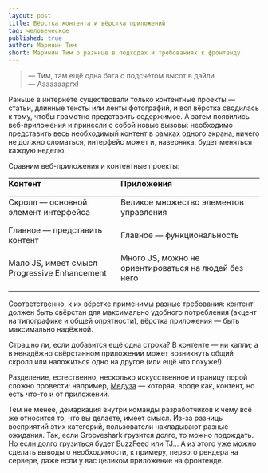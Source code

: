 ```yaml
---
layout: post
title: Вёрстка контента и вёрстка приложений
tag: человеческое
published: true
author: Маринин Тим
short: Маринин Тим о разнице в подходах и требованиях к фронтенду.
---
```


> &mdash; Тим, там ещё одна бага с подсчётом высот в дэйли<br> 
> &mdash; Аааааааргх!

Раньше в интернете существовали только контентные проекты — статьи, длинные тексты или ленты фотографий, и вся вёрстка сводилась к тому, чтобы грамотно представить содержимое. А затем появились веб-приложения и принесли с собой новые вызовы: необходимо представить весь необходимый контент в рамках одного экрана, ничего не должно сломаться, интерфейс может и, наверняка, будет меняться каждую неделю.

Сравним веб-приложения и контентные проекты:

<style>
td, th { padding: 0 1rem 1rem 0; }
th { text-align: left; }
</style>
| Контент | Приложения |
|---------|------------|
|Скролл — основной элемент интерфейса | Великое множество элементов управления |
|Главное — представить контент | Главное — функциональность |
|Мало JS, имеет смысл Progressive Enhancement | Много JS, можно не ориентироваться на людей без него|

Соответственно, к их вёрстке применимы разные требования: контент должен быть свёрстан для максимально удобного потребления (акцент на типографике и общей опрятности), вёрстка приложения — быть максимально надёжной.

Страшно ли, если добавится ещё одна строка? В контенте — ни капли; а в ненадёжно свёрстанном приложении может возникнуть общий скролл или наложиться одно на другое (или ещё что похуже!)

Разделение, естественно, несколько искусственное и границу порой сложно провести: например, <a href="//meduza.io">Медуза</a> — которая, вроде как, контент, но есть что-то и от приложений.

Тем не менее, демаркация внутри команды разработчиков к чему всё же относится то, что вы делаете, имеет смысл. Из-за разницы восприятий этих категорий, пользователи накладывают разные ожидания. Так, если Grooveshark грузится долго, то можно подождать. Но если долго грузиться будет BuzzFeed или TJ… А из этого уже можно сделать выводы о необходимости, к примеру, первого рендера на сервере, даже если у вас целиком приложение на фронтенде.